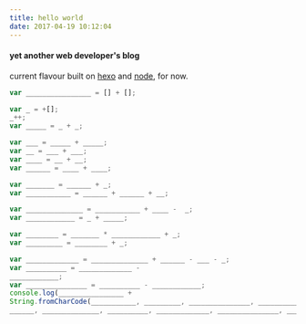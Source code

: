 ```yaml
---
title: hello world
date: 2017-04-19 10:12:04
---
```


#### yet another web developer's blog

current flavour built on [hexo](https://hexo.io/) and [node](https://nodejs.org/en/), for now.

``` javascript
var ________________ = [] + [];

var _ = +[];
_++;
var _____ = _ + _;

var ___ = _____ + _____;
var __ = ___ + ___;
var ____ = __ + __;
var ______ = ____ + ____;

var _______ = ______ + _;
var ___________ = ______ + ______ + __;

var ______________ = ___________ + ____ -  _;
var ____________ = _ + _____;

var ________ = _______ * ____________ + _;
var _________ = ________ + _;

var _____________ = ______________ + ______ - ___ - _;
var __________ = _____________ -
____________;
var _______________ = __________ - ____________;
console.log(________________ +
String.fromCharCode(___________, _________, _______________, _______________, __________,
______, ______________, __________, _____________, _______________, ________, _______));

```